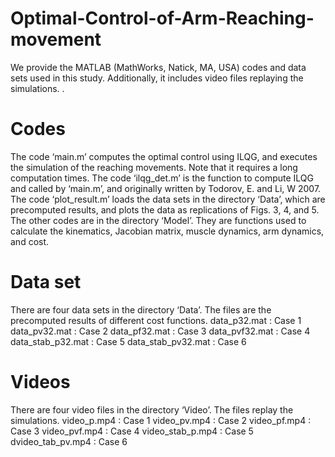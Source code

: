 # Optimal-Control-of-Arm-Reaching-movement

We provide the MATLAB (MathWorks, Natick, MA, USA) codes and data sets used in this study. Additionally, it includes video files replaying the simulations. . 

# Codes
The code ‘main.m’ computes the optimal control using ILQG, and executes the simulation of the reaching movements. Note that it requires a long computation times. The code ‘ilqg_det.m’ is the function to compute ILQG and called by ‘main.m’, and originally written by Todorov, E. and Li, W 2007. The code ‘plot_result.m’ loads the data sets in the directory ‘Data’, which are precomputed results, and plots the data as replications of Figs. 3, 4, and 5. The other codes are in the directory ‘Model’. They are functions used to calculate the kinematics, Jacobian matrix, muscle dynamics, arm dynamics, and cost. 

# Data set
There are four data sets in the directory ‘Data’. The files are the precomputed results of different cost functions. 
data_p32.mat       : Case 1
data_pv32.mat      : Case 2
data_pf32.mat      : Case 3
data_pvf32.mat     : Case 4
data_stab_p32.mat  : Case 5
data_stab_pv32.mat : Case 6

# Videos
There are four video files in the directory ‘Video’. The files replay the simulations. 
video_p.mp4       : Case 1
video_pv.mp4      : Case 2
video_pf.mp4      : Case 3
video_pvf.mp4     : Case 4
video_stab_p.mp4  : Case 5
dvideo_tab_pv.mp4 : Case 6
